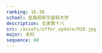 ```yaml
---
ranking: 16-30
school: 圣路易斯华盛顿大学
description: 全美第十八
src: /assets/offer_update/020.jpg
major: 本科
sequence: 60
---
```

